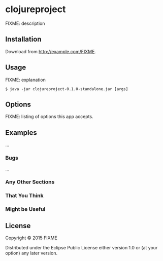 # clojureproject

FIXME: description

## Installation

Download from http://example.com/FIXME.

## Usage

FIXME: explanation

    $ java -jar clojureproject-0.1.0-standalone.jar [args]

## Options

FIXME: listing of options this app accepts.

## Examples

...

### Bugs

...

### Any Other Sections
### That You Think
### Might be Useful

## License

Copyright © 2015 FIXME

Distributed under the Eclipse Public License either version 1.0 or (at
your option) any later version.
